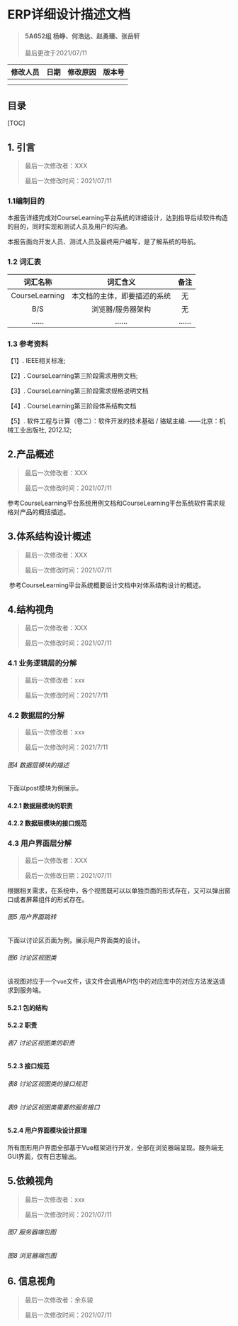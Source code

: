 # ERP详细设计描述文档

> #### 5A652组 杨峥、何浩达、赵勇臻、张岳轩
>
> 最后更改于2021/07/11



| 修改人员 | 日期 | 修改原因 | 版本号 |
| :------: | :--: | :------: | :----: |
|          |      |          |        |
|          |      |          |        |

## 目录

[TOC]

## 1. 引言

> 最后一次修改者：XXX
>
> 最后一次修改时间：2021/07/11

### 1.1编制目的

本报告详细完成对CourseLearning平台系统的详细设计，达到指导后续软件构造的目的，同时实现和测试人员及用户的沟通。

本报告面向开发人员、测试人员及最终用户编写，是了解系统的导航。

### 1.2 词汇表



|    词汇名称    |           词汇含义           | 备注 |
| :------------: | :--------------------------: | :--: |
| CourseLearning | 本文档的主体，即要描述的系统 |  无  |
|      B/S       |      浏览器/服务器架构       |  无  |
|       ……       |              ……              |  ……  |

### 1.3 参考资料

【1】.  IEEE相关标准;

【2】.  CourseLearning第三阶段需求用例文档;

【3】.  CourseLearning第三阶段需求规格说明文档

【4】.  CourseLearning第三阶段体系结构文档

【5】.  软件工程与计算（卷二）：软件开发的技术基础 / 骆斌主编. ——北京：机械工业出版社, 2012.12;

## 2.产品概述

> 最后一次修改者：XXX
>
> 最后一次修改时间：2021/07/11

​	参考CourseLearning平台系统用例文档和CourseLearning平台系统软件需求规格对产品的概括描述。

## 3.体系结构设计概述

> 最后一次修改者：XXX
>
> 最后一次修改时间：2021/07/11

​	参考CourseLearning平台系统概要设计文档中对体系结构设计的概述。

## 4.结构视角

> 最后一次修改者：XXX
>
> 最后一次修改时间：2021/07/11

### 4.1 业务逻辑层的分解

> 最后一次修改者：xxx
>
> 最后一次修改时间：2021/7/11

### 4.2 数据层的分解 

> 最后一次修改者：xxx
>
> 最后一次修改时间：2021/7/11

######  图4 数据层模块的描述

下面以post模块为例展示。

#### 4.2.1 数据层模块的职责

#### 4.2.2 数据层模块的接口规范


### 4.3 用户界面层分解

> 最后一次修改者：XXX
>
> 最后一次修改日期：2021/07/11

根据相关需求，在系统中，各个视图既可以以单独页面的形式存在，又可以弹出窗口或者屏幕组件的形式存在。

###### 图5	用户界面跳转

下面以讨论区页面为例，展示用户界面类的设计。

###### 图6	讨论区视图类

该视图对应于一个`vue`文件，该文件会调用API包中的对应库中的对应方法发送请求到服务端。

#### 5.2.1 包的结构

#### 5.2.2 职责

###### 表7	讨论区视图类的职责

#### 5.2.3 接口规范

###### 表8	讨论区视图类的接口规范

###### 表9	讨论区视图类需要的服务接口

#### 5.2.4 用户界面模块设计原理

所有图形用户界面全部基于Vue框架进行开发，全部在浏览器端呈现。服务端无GUI界面，仅有日志输出。

## 5.依赖视角

> 最后一次修改者：xxx
>
> 最后一次修改时间：2021/07/11

###### 图7 服务器端包图



###### 图8 浏览器端包图

## 6. 信息视角

> 最后一次修改者：余东骏
>
> 最后一次修改时间：2021/07/11

